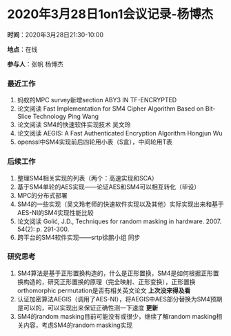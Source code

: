 # 2020年3月28日1on1会议记录-杨博杰

**时间**：2020年3月28日21:30-10:00

**地点**：在线

**参与人**：张帆 杨博杰

### 最近工作
1. 蚂蚁的MPC survey新增section ABY3 IN TF-ENCRYPTED
2. 论文阅读 Fast Implementation for SM4 Cipher Algorithm Based on Bit-Slice Technology  Ping Wang
3. 论文阅读 SM4的快速软件实现技术 吴文玲
4. 论文阅读 AEGIS: A Fast Authenticated Encryption Algorithm  Hongjun Wu
5. openssl中SM4实现前后四轮用小表（S盒），中间轮用T表

### 后续工作
1. 整理SM4相关实现的列表（两个：高速实现和SCA）
2. 基于SM4单轮的AES实现——论证AES和SM4可以相互转化（毕设）
3. MPC的分布式部署
4. SM4的一些实现（吴文玲老师的快速软件实现以及其他）实际实现出来和基于AES-NI的SM4实现性能比较
5. 论文阅读 Golić, J.D., Techniques for random masking in hardware. 2007. 54(2): p. 291-300.
6. 跨平台的SM4软件实现——srtp徐鹏小组 同步

### 研究思考
1. SM4算法是基于正形置换构造的，什么是正形置换，SM4是如何根据正形置换构造的，研究正形置换的原理（完全映射、正形变换），正形置换orthomorphic permutation是否有相关英文论文 **上次没来得及看**
2. 认证加密算法AEGIS（调用了AES-NI），将AEGIS中AES部分替换为SM4预期是可以的，可以实现出来保证正确性测一下速度 **更新**
3. SM4的random masking目前可能没有或很少，继续了解random masking相关内容，考虑SM4的random masking实现